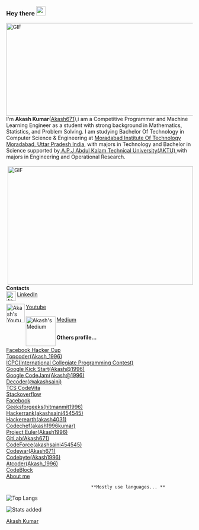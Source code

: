 
### Hey there <img src="https://media.giphy.com/media/hvRJCLFzcasrR4ia7z/giphy.gif" width="25px">

<img align="right" alt="GIF" src="https://64.media.tumblr.com/12b5f470bec733ca4951a8d78743f08a/tumblr_mk0szziY2z1qmpg90o1_500.gifv?raw=true" width="600" height="250"/>




I'm **Akash Kumar**(<a href="https://github.com/Akash671/" target="_blank">Akash671</a>),i am a Competitive Programmer and Machine Learning Engineer as a student with strong background in Mathematics, Statistics, and Problem Solving. I am studying Bachelor Of Technology in Computer Science & Engineering at <a href="https://www.mitmoradabad.edu.in/" target="_blank"> Moradabad Institute Of Technology Moradabad, Uttar Pradesh India</a>, with majors in Technology and Bachelor in Science supported by<a href="https://aktu.ac.in/"> A.P.J Abdul Kalam Technical University(AKTU) </a>with majors in Engineering and Operational Research. <br> <br>
<img align="right" alt="GIF" src="https://cdn.dribbble.com/users/2344801/screenshots/4774578/alphatestersanimation2.gif?raw=true" width="500" height="320"/>
<br>
**Contacts**
<br>
<img align="left" alt="Akash's LinkdeIN" width="26px" src="https://image.flaticon.com/icons/png/512/174/174857.png"/> <a href="https://www.linkedin.com/in/akash-kumar-52563018a/">LinkedIn</a>
<br>
<br>
<img align="left" alt="Akash's Youtube" width="50px" src="https://upload.wikimedia.org/wikipedia/commons/thumb/e/e1/Logo_of_YouTube_%282015-2017%29.svg/1200px-Logo_of_YouTube_%282015-2017%29.svg.png"/> <a href="https://youtu.be/DgjB3GTsdao">Youtube</a>
<br><br>
<img align="left" alt="Akash's Medium" width="80px" src="https://miro.medium.com/max/8976/1*Ra88BZ-CSTovFS2ZSURBgg.png"/> <a href="https://medium.com/@akashsaininasa">Medium</a>
<br>
<br>

**Others profile...**  
<br>
<a href="https://www.facebook.com/codingcompetitions/hacker-cup/">Facebook Hacker Cup</a>
<br>
<a href="https://www.topcoder.com/">Topcoder(Akash_1996)</a>
<br>
<a href="https://icpc.global/private/profile/584919">ICPC(International Collegiate Programming Contest)</a>
<br>
<a href="https://codingcompetitions.withgoogle.com/kickstart/certificate/summary/000000000019ffc6">Google Kick Start(Akash@1996)</a>
<br>
<a href="https://codingcompetitions.withgoogle.com/codejam/certificate/summary/00000000001857b3">Google CodeJam(Akash@1996)</a>
<br>
<a href="https://code.dcoder.tech/profile/akashsaini">Decoder(@akashsaini)</a>
<br>
<a href="https://nextstep.tcs.com/campus/#/CT20203113369">TCS CodeVita</a>
<br>
<a href="https://stackoverflow.com/users/14312178/akash-kumar?tab=profile/">Stackoverflow</a>
<br>
<a href="https://www.facebook.com/profile.php?id=100034209998322">Facebook</a>
<br>
<a href="https://auth.geeksforgeeks.org/user/hitmanmit1996/practice/">Geeksforgeeks(hitmanmit1996)</a>
<br>
<a href="https://www.hackerrank.com/akashsaini454545">Hackerrank(akashsaini454545)</a>
<br>
<a href="http://www.hackerearth.com/@akash4031">Hackerearth(akash4031)</a>
<br>
<a href="https://www.codechef.com/users/akash1996kumar">Codechef(akash1996kumar)</a>
<br>
<a href="https://projecteuler.net/profile/Akash1996.png">Project Euler(Akash1996)</a>
<br>
<a href="https://gitlab.com/Akash671">GitLab(Akash671)</a>
<br>
<a href="http://codeforces.com/profile/akashsaini454545">CodeForce(akashsaini454545)</a>
<br>
<a href="https://www.codewars.com/users/Akash671">Codewar(Akash671)</a>
<br>
<a href="https://www.coderbyte.com/profile/Akash1996">Codebyte(Akash1996)</a>
<br>
<a href="https://atcoder.jp/users/Akash_1996">Atcoder(Akash_1996)</a>
<br>
<a href="https://hack.codingblocks.com/app/users/259785">CodeBlock</a>
<br>
<a href="https://githubmemory.com/@Akash671">About me</a>





                                    **Mostly use languages... **
![Top Langs](https://github-readme-stats.vercel.app/api/top-langs/?username=Akash671)



![Stats added](https://github-readme-stats.vercel.app/api?username=Akash671&&show_icons=true)
<!--
![Languages Stats](https://github-readme-stats.vercel.app/api/top-langs/?username=Akash671)
-->






<div class="badge-base LI-profile-badge" data-locale="en_US" data-size="medium" data-theme="light" data-type="HORIZONTAL" data-vanity="akash-kumar-52563018a" data-version="v1"><a class="badge-base__link LI-simple-link" href="https://in.linkedin.com/in/akash-kumar-52563018a?trk=profile-badge">Akash Kumar</a></div>

